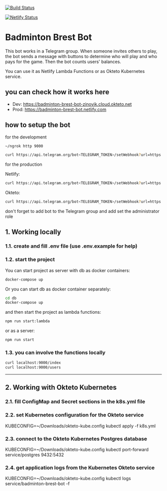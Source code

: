 [![Build Status](https://travis-ci.org/zinovik/badminton-brest-bot.svg?branch=master)](https://travis-ci.org/zinovik/badminton-brest-bot)

[![Netlify Status](https://api.netlify.com/api/v1/badges/b054f198-abad-43cb-8e9c-06251b61bb7d/deploy-status)](https://app.netlify.com/sites/badminton-brest-bot/deploys)

# Badminton Brest Bot

This bot works in a Telegram group. When someone invites others to play, the bot sends a message with buttons to determine who will play and who pays for the game. Then the bot counts users' balances.

You can use it as Netlify Lambda Functions or as Okteto Kubernetes service.

## you can check how it works here

- Dev: https://badminton-brest-bot-zinovik.cloud.okteto.net
- Prod: https://badminton-brest-bot.netlify.com

## how to setup the bot

for the development

```bash
~/ngrok http 9000

curl https://api.telegram.org/bot<TELEGRAM_TOKEN>/setWebhook?url=https://<NGROK ID>.ngrok.io/index?token=<TOKEN>
```

for the production

Netlify:

```bash
curl https://api.telegram.org/bot<TELEGRAM_TOKEN>/setWebhook?url=https://badminton-brest-bot.netlify.com/.netlify/functions/index?token=<TOKEN>
```

Okteto:

```bash
curl https://api.telegram.org/bot<TELEGRAM_TOKEN>/setWebhook?url=https://badminton-brest-bot-zinovik.cloud.okteto.net/index?token=<TOKEN>
```

don't forget to add bot to the Telegram group and add set the administrator role

## 1. Working locally

### 1.1. create and fill .env file (use .env.example for help)

### 1.2. start the project

You can start project as server with db as docker containers:

```bash
docker-compose up
```

Or you can start db as docker container separately:

```bash
cd db
docker-compose up
```

and then start the project as lambda functions:

```bash
npm run start:lambda
```

or as a server:

```bash
npm run start
```

### 1.3. you can involve the functions locally

```bash
curl localhost:9000/index
curl localhost:9000/users
```

---

## 2. Working with Okteto Kubernetes

### 2.1. fill ConfigMap and Secret sections in the k8s.yml file

### 2.2. set Kubernetes configuration for the Okteto service

KUBECONFIG=~/Downloads/okteto-kube.config kubectl apply -f k8s.yml

### 2.3. connect to the Okteto Kubernetes Postgres database

KUBECONFIG=~/Downloads/okteto-kube.config kubectl port-forward service/postgres 9432:5432

### 2.4. get application logs from the Kubernetes Okteto service

KUBECONFIG=~/Downloads/okteto-kube.config kubectl logs service/badminton-brest-bot -f
